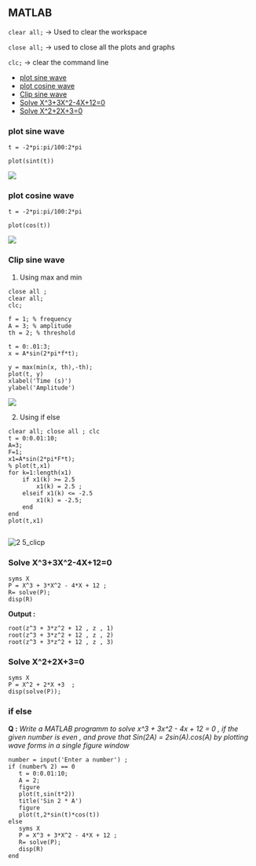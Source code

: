 ## MATLAB

`clear all;` -> Used to clear the workspace

`close all;` -> used to close all the plots and graphs

`clc;` -> clear the command line

- [plot sine wave ](#plot-sine-wave)
- [plot cosine wave](#plot-cosine-wave)
- [Clip sine wave](#clip-sine-wave)
- [Solve X^3+3X^2-4X+12=0](#solve-X^3+3X^2-4X+12=0)
- [Solve X^2+2X+3=0](#solve-X^2+2X+3=0)

### plot sine wave

```
t = -2*pi:pi/100:2*pi

plot(sint(t))
```

![](/MATLAB/sine.png)

### plot cosine wave

```
t = -2*pi:pi/100:2*pi

plot(cos(t))

```

![](/MATLAB/sine.png)

### Clip sine wave

1. Using max and min

```
close all ;
clear all;
clc;

f = 1; % frequency
A = 3; % amplitude
th = 2; % threshold

t = 0:.01:3;
x = A*sin(2*pi*f*t);

y = max(min(x, th),-th);
plot(t, y)
xlabel('Time (s)')
ylabel('Amplitude')

```

![](/MATLAB/clip.png?raw=true)

2. Using if else

```
clear all; close all ; clc
t = 0:0.01:10;
A=3;
F=1;
x1=A*sin(2*pi*F*t);
% plot(t,x1)
for k=1:length(x1)
    if x1(k) >= 2.5
        x1(k) = 2.5 ;
    elseif x1(k) <= -2.5
        x1(k) = -2.5;
    end
end
plot(t,x1)


```

![2 5_clicp](https://user-images.githubusercontent.com/87601622/218994686-d2cad9b0-b9b3-4737-894e-9e0dc36824a8.png)

### Solve X^3+3X^2-4X+12=0

```
syms X
P = X^3 + 3*X^2 - 4*X + 12 ;
R= solve(P);
disp(R)
```

**Output :**

```
root(z^3 + 3*z^2 + 12 , z , 1)
root(z^3 + 3*z^2 + 12 , z , 2)
root(z^3 + 3*z^2 + 12 , z , 3)

```

### Solve X^2+2X+3=0

```
syms X
P = X^2 + 2*X +3  ;
disp(solve(P));
```

### if else

**Q :** _Write a MATLAB programm to solve x^3 + 3x^2 - 4x + 12 = 0 , if the given number is even , and prove that Sin(2A) = 2sin(A).cos(A) by plotting wave forms in a single figure window_

```
number = input('Enter a number') ;
if (number% 2) == 0
   t = 0:0.01:10;
   A = 2;
   figure
   plot(t,sin(t*2))
   title('Sin 2 * A')
   figure 
   plot(t,2*sin(t)*cos(t))
else 
   syms X
   P = X^3 + 3*X^2 - 4*X + 12 ;
   R= solve(P);
   disp(R)
end

```
